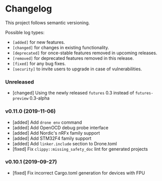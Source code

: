 # Changelog

This project follows semantic versioning.

Possible log types:

- `[added]` for new features.
- `[changed]` for changes in existing functionality.
- `[deprecated]` for once-stable features removed in upcoming releases.
- `[removed]` for deprecated features removed in this release.
- `[fixed]` for any bug fixes.
- `[security]` to invite users to upgrade in case of vulnerabilities.

### Unreleased

- [changed] Using the newly released `futures` 0.3 instead of `futures-preview`
  0.3-alpha

### v0.11.0 (2019-11-06)

- [added] Add `drone env` command
- [added] Add OpenOCD debug probe interface
- [added] Add Nordic's nRFx family support
- [added] Add STM32F4 family support
- [added] Add `linker.include` section to Drone.toml
- [fixed] Fix `clippy::missing_safety_doc` lint for generated projects

### v0.10.1 (2019-09-27)

- [fixed] Fix incorrect Cargo.toml generation for devices with FPU
